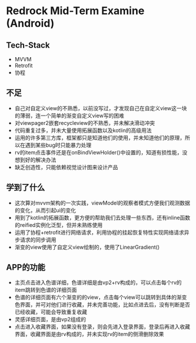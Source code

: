 # Redrock Mid-Term Examine (Android)

## Tech-Stack

- MVVM
- Retrofit
- 协程

## 不足

- 自己对自定义view的不熟悉，以前没写过，才发现自己在自定义view这一块的薄弱，连一个简单的渐变自定义view写的困难
- 对viewpager2嵌套recycleview的不熟悉，并未解决滑动冲突
- 代码重复过多，并未大量使用拓展函数以及kotlin的高级用法
- 运用的许多第三方库，框架都只是知道他们的使用，并未知道他们的原理，所以在遇到某些bug时只能暴力处理
- rv的item点击事件还是在onBindViewHolder()中设置的，知道有损性能，没想到好的解决办法
- 缺乏创造性，只能依赖视觉设计图来设计产品

## 学到了什么

- 这次算对mvvm架构的一次实践，viewModel的观察者模式方便我们观测数据的变化，从而引起ui的变化
- 用到了kotlin的拓展函数，更方便的帮助我们去处理一些东西，还有inline函数的reified实例化泛型，但并未熟练使用
- 运用了协程+retrofit进行网络请求，利用协程的挂起恢复特性实现网络请求异步请求的同步调用
- 渐变的view使用了自定义view绘制的，使用了LinearGradient()

## APP的功能

- 主页点击进入色谱详细，色谱详细是由vp2+rv构成的，可以点击每个rv的item跳转到色谱的详细页面
- 色谱的详细页面有六个渐变的的view，点击每个view可以跳转到具体的渐变色界面，并可对他们进行收藏，并未完善功能，比如点进去后，没有判断是否已经收藏，可能会导致重复收藏
- 灵感详细页面，是由vp2组成的
- 点击进入收藏界面，如果没有登录，则会先进入登录界面，登录后再进入收藏界面，收藏界面是由rv构成的，并未实现rv的item的侧滑删除效果
